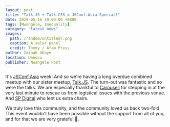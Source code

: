 ```yaml
---
layout: post
title: "Talk.JS + Talk.CSS = JSConf.Asia Special!"
date: 2019-05-16 19:00:00 +0800
tags: [Nwangele, Inequality]
category: "latest news"
images:
  path: /random/untitled7.png
  caption: A solar panel
  credit: Tommy / Afam Press
author: Zainab Okoye
location: Umuozu
publisher: Nwangele Post
---
```

It's [JSConf.Asia](https://2019.jsconf.asia/) week! And so we're having a long overdue combined meetup with our sister meetup, [Talk.JS](https://github.com/SingaporeJS/talk.js). The turn-out was fantastic and so were the talks. We are especially thankful to [Carousell](https://sg.carousell.com/) for stepping in at the very last minute to rescue us from logistical issues with the previous venue. And [SP Digital](https://blog.spdigital.io/) who lent us extra chairs.

We truly love this community, and the community loved us back two-fold. This event wouldn't have been possible without the support from all of you, and for that we are very grateful <span class="emoji" role="img" tabindex="0" aria-label="folded hands">&#x1F64F;</span>.
